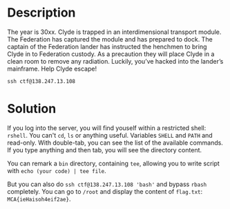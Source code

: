 # Description

The year is 30xx. Clyde is trapped in an interdimensional transport module. The Federation has captured the module and has prepared to dock. The captain of the Federation lander has instructed the henchmen to bring Clyde in to Federation custody. As a precaution they will place Clyde in a clean room to remove any radiation. Luckily, you’ve hacked into the lander’s mainframe. Help Clyde escape!

`ssh ctf@138.247.13.108`

# Solution

If you log into the server, you will find youself within a restricted shell: `rshell`. You can't `cd`, `ls` or anything useful. Variables `SHELL` and `PATH` and read-only. With double-tab, you can see the list of the available commands. If you type anything and then tab, you will see the directory content.

You can remark a `bin` directory, containing `tee`, allowing you to write script with `echo (your code) | tee file`.

But you can also do `ssh ctf@138.247.13.108 'bash'` and bypass `rbash` completely. You can go to `/root` and display the content of `flag.txt`: `MCA{ieHaisoh4eif2ae}`.
